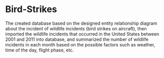 # Bird-Strikes
The created database based on the designed entity relationship diagram about the incident of wildlife incidents (bird strikes on aircraft), then imported the wildlife incidents that occurred in the United States between 2001 and 2011 into database, and summarized the number of wildlife incidents in each month based on the possible factors such as weather, time of the day, flight phase, etc.

